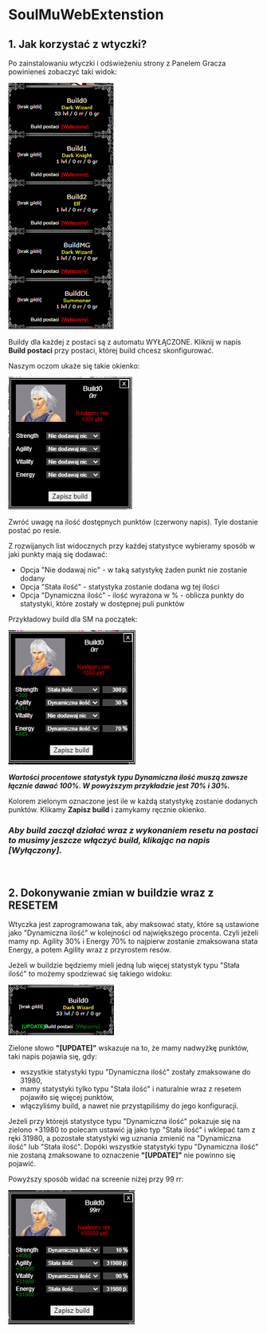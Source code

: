 # SoulMuWebExtenstion

## 1. Jak korzystać z wtyczki?
Po zainstalowaniu wtyczki i odświeżeniu strony z Panelem Gracza powinieneś zobaczyć taki widok:

![Screenshot](docs/screen.PNG)

Buildy dla każdej z postaci są z automatu WYŁĄCZONE. Kliknij w napis **Build postaci** przy postaci, której build chcesz skonfigurować.

Naszym oczom ukaże się takie okienko:

![Screenshot](docs/screen2.PNG)

Zwróć uwagę na ilość dostępnych punktów (czerwony napis). Tyle dostanie postać po resie.

Z rozwijanych list widocznych przy każdej statystyce wybieramy sposób w jaki punkty mają się dodawać:
* Opcja "Nie dodawaj nic" - w taką satystykę żaden punkt nie zostanie dodany
* Opcja "Stała ilość" - statystyka zostanie dodana wg tej ilości
* Opcja "Dynamiczna ilość" - ilość wyrażona w % - oblicza punkty do statystyki, które zostały w dostępnej puli punktów

Przykładowy build dla SM na początek:

![Screenshot](docs/screen3.PNG)

**_Wartości procentowe statystyk typu Dynamiczna ilość muszą zawsze łącznie dawać 100%. W powyższym przykładzie jest 70% i 30%._**

Kolorem zielonym oznaczone jest ile w każdą statystykę zostanie dodanych punktów. Klikamy **Zapisz build** i zamykamy ręcznie okienko.

### _Aby build zaczął działać wraz z wykonaniem resetu na postaci to musimy jeszcze włączyć build, klikając na napis **[Wyłączony]**._

<br/>

## 2. Dokonywanie zmian w buildzie wraz z RESETEM
Wtyczka jest zaprogramowana tak, aby maksować staty, które są ustawione jako "Dynamiczna ilość" w kolejności od największego procenta.
Czyli jeżeli mamy np. Agility 30% i Energy 70% to najpierw zostanie zmaksowana stata Energy, a potem Agility wraz z przyrostem resów.

Jeżeli w buildzie będziemy mieli jedną lub więcej statystyk typu "Stała ilość" to możemy spodziewać się takiego widoku:

![Screenshot](docs/screen4.PNG)

Zielone słowo **"[UPDATE]"** wskazuje na to, że mamy nadwyżkę punktów, taki napis pojawia się, gdy:
* wszystkie statystyki typu "Dynamiczna ilość" zostały zmaksowane do 31980,
* mamy statystyki tylko typu "Stała ilość" i naturalnie wraz z resetem pojawiło się więcej punktów,
* włączyliśmy build, a nawet nie przystąpiliśmy do jego konfiguracji.

Jeżeli przy którejś statystyce typu "Dynamiczna ilość" pokazuje się na zielono +31980 to polecam ustawić ją jako typ "Stała ilość" i wklepać tam z ręki 31980, a pozostałe statystyki wg uznania zmienić na "Dynamiczna ilość" lub "Stała ilość". Dopóki wszystkie statystyki typu "Dynamiczna ilość" nie zostaną zmaksowane to oznaczenie **"[UPDATE]"** nie powinno się pojawić. 

Powyższy sposób widać na screenie niżej przy 99 rr:

![Screenshot](docs/screen5.PNG)
